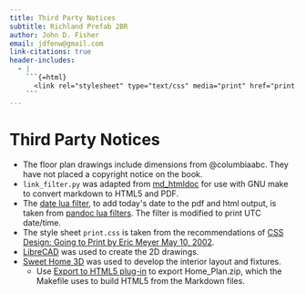 ```yaml
---
title: Third Party Notices
subtitle: Richland Prefab 2BR
author: John D. Fisher
email: jdfenw@gmail.com
link-citations: true
header-includes:
  - |
    ```{=html}
      <link rel="stylesheet" type="text/css" media="print" href="print.css" />
    ```
---
```


# Third Party Notices

- The floor plan drawings include dimensions from @columbiaabc. They have not
  placed a copyright notice on the book.
- `link_filter.py` was adapted from [md_htmldoc][md_htmldoc] for use with GNU
  make to convert markdown to HTML5 and PDF.
- The [date lua filter](date.lua), to add today's date to the pdf and html
  output, is taken from [pandoc lua filters][date_lua]. The filter is modified
  to print UTC date/time.
  <!-- markdownlint-disable MD013 -->
  <!-- TODO:  <30-09-18, jfishe>
  Use CSS media per [I totally forgot about print style sheets](https://uxdesign.cc/i-totally-forgot-about-print-style-sheets-f1e6604cfd6 "Manuel Matuzovic")
  -->
- The style sheet `print.css` is taken from the recommendations of [CSS Design: Going to Print by Eric Meyer May 10, 2002](https://alistapart.com/article/goingtoprint).
  <!-- markdownlint-enable MD013 -->
- [LibreCAD][librecad] was used to create the 2D drawings.
- [Sweet Home 3D][sweethome3d] was used to develop the interior layout and fixtures.
  - Use [Export to HTML5 plug-in][html5_plug] to export Home_Plan.zip, which the
    Makefile uses to build HTML5 from the Markdown files.

[sweethome3d]: http://www.sweethome3d.com/ "Sweet Home 3D - Draw floor plans and arrange furniture freely"
[html5_plug]: http://www.sweethome3d.com/blog/2016/05/05/export_to_html5_plug_in.html "Export to HTML5 plug-in"
[librecad]: https://librecad.org/ "LibreCAD Open Source 2D-CAD"
[md_htmldoc]: https://github.com/MatrixManAtYrService/md_htmldoc "MatrixManAtYrService/md_htmldoc"
[date_lua]: https://pandoc.org/lua-filters.html#setting-the-date-in-the-metadata "Setting the date in the metadata"
